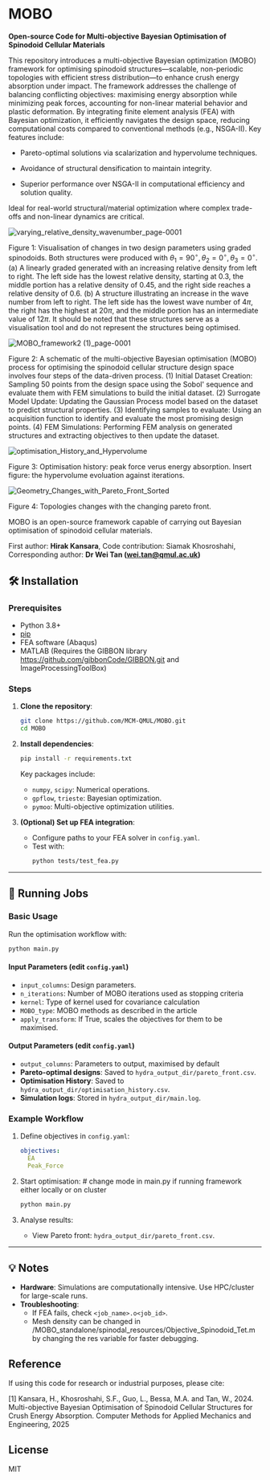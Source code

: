 # MOBO
**Open-source Code for Multi-objective Bayesian Optimisation of Spinodoid Cellular Materials**

This repository introduces a multi-objective Bayesian optimization (MOBO) framework for optimising spinodoid structures—scalable, non-periodic topologies with efficient stress distribution—to enhance crush energy absorption under impact. The framework addresses the challenge of balancing conflicting objectives: maximising energy absorption while minimizing peak forces, accounting for non-linear material behavior and plastic deformation. By integrating finite element analysis (FEA) with Bayesian optimization, it efficiently navigates the design space, reducing computational costs compared to conventional methods (e.g., NSGA-II). Key features include:

- Pareto-optimal solutions via scalarization and hypervolume techniques.

- Avoidance of structural densification to maintain integrity.

- Superior performance over NSGA-II in computational efficiency and solution quality.

Ideal for real-world structural/material optimization where complex trade-offs and non-linear dynamics are critical.

![varying_relative_density_wavenumber_page-0001](https://github.com/user-attachments/assets/1788a7de-42dc-4301-93fc-47a7db6a9a6b)

Figure 1: Visualisation of changes in two design parameters using graded spinodoids. Both structures were produced with $\theta_1 = 90^\circ, \theta_2 = 0^\circ, \theta_3 = 0^\circ$. (a) A linearly graded generated with an increasing relative density from left to right. The left side has the lowest relative density, starting at 0.3, the middle portion has a relative density of 0.45, and the right side reaches a relative density of 0.6. (b) A structure illustrating an increase in the wave number from left to right. The left side has the lowest wave number of $4\pi$, the right has the highest at $20\pi$, and the middle portion has an intermediate value of $12\pi$. It should be noted that these structures serve as a visualisation tool and do not represent the structures being optimised.

![MOBO_framework2 (1)_page-0001](https://github.com/user-attachments/assets/2e95605e-1955-4db3-a32e-aea2230ad332)

Figure 2: A schematic of the multi-objective Bayesian optimisation (MOBO) process for optimising the spinodoid cellular structure design space involves four steps of the data-driven process. (1) Initial Dataset Creation: Sampling 50 points from the design space using the Sobol' sequence and evaluate them with FEM simulations to build the initial dataset. (2) Surrogate Model Update: Updating the Gaussian Process model based on the dataset to predict structural properties. (3) Identifying samples to evaluate: Using an acquisition function to identify and evaluate the most promising design points. (4) FEM Simulations: Performing FEM analysis on generated structures and extracting objectives to then update the dataset.


![optimisation_History_and_Hypervolume](https://github.com/user-attachments/assets/fcac0a0f-6272-4403-8e59-8c4c61d35768)

Figure 3: Optimisation history: peak force verus energy absorption. Insert figure: the hypervolume evoluation against iterations. 

![Geometry_Changes_with_Pareto_Front_Sorted](https://github.com/user-attachments/assets/34c5bf71-10ed-4da3-aaf2-febcc4ea2524)

Figure 4: Topologies changes with the changing pareto front. 

MOBO is an open-source framework capable of carrying out Bayesian optimisation of spinodoid cellular materials.

First author: **Hirak Kansara**, Code contribution: Siamak Khosroshahi, Corresponding author: **Dr Wei Tan (wei.tan@qmul.ac.uk)**


## 🛠 Installation

### **Prerequisites**
- Python 3.8+  
- [pip](https://pip.pypa.io/en/stable/installation/)  
- FEA software (Abaqus)
- MATLAB (Requires the GIBBON library https://github.com/gibbonCode/GIBBON.git and ImageProcessingToolBox)

### **Steps**  
1. **Clone the repository**:  
   ```bash  
   git clone https://github.com/MCM-QMUL/MOBO.git
   cd MOBO 
   ```  

2. **Install dependencies**:  
   ```bash  
   pip install -r requirements.txt  
   ```  
   Key packages include:  
   - `numpy`, `scipy`: Numerical operations.  
   - `gpflow`, `trieste`: Bayesian optimization.  
   - `pymoo`: Multi-objective optimization utilities.  

3. **(Optional) Set up FEA integration**:  
   - Configure paths to your FEA solver in `config.yaml`.  
   - Test with:  
     ```bash  
     python tests/test_fea.py  
     ```  

---

## 🚀 Running Jobs

### **Basic Usage**  
Run the optimisation workflow with:  
```bash  
python main.py
```  

#### **Input Parameters** (edit `config.yaml`)  
- `input_columns`: Design parameters.
- `n_iterations`: Number of MOBO iterations used as stopping criteria
- `kernel`: Type of kernel used for covariance calculation
- `MOBO_type`: MOBO methods as described in the article
- `apply_transform`: If True, scales the objectives for them to be maximised.
  
#### **Output Parameters** (edit `config.yaml`)  
- `output_columns`: Parameters to output, maximised by default
- **Pareto-optimal designs**: Saved to `hydra_output_dir/pareto_front.csv`.
- **Optimisation History**: Saved to `hydra_output_dir/optimisation_history.csv`.  
- **Simulation logs**: Stored in `hydra_output_dir/main.log`.  

### **Example Workflow**  
1. Define objectives in `config.yaml`:  
   ```yaml  
   objectives:  
     EA 
     Peak_Force
   ```  

2. Start optimisation:  # change mode in main.py if running framework either locally or on cluster
   ```bash  
   python main.py  
   ```  

3. Analyse results:  
   - View Pareto front: `hydra_output_dir/pareto_front.csv`.  
---

## 💡 Notes  
- **Hardware**: Simulations are computationally intensive. Use HPC/cluster for large-scale runs.  
- **Troubleshooting**:  
  - If FEA fails, check `<job_name>.o<job_id>`.  
  - Mesh density can be changed in /MOBO_standalone/spinodal_resources/Objective_Spinodoid_Tet.m by changing the res variable for faster debugging.

## Reference
If using this code for research or industrial purposes, please cite:

[1] Kansara, H., Khosroshahi, S.F., Guo, L., Bessa, M.A. and Tan, W., 2024. Multi-objective Bayesian Optimisation of Spinodoid Cellular Structures for Crush Energy Absorption. Computer Methods for Applied Mechanics and Engineering, 2025

## License
MIT
